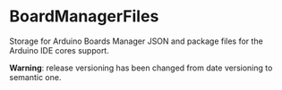 # BoardManagerFiles
Storage for Arduino Boards Manager JSON and package files for the Arduino IDE cores support.

**Warning**: release versioning has been changed from date versioning to semantic one.

